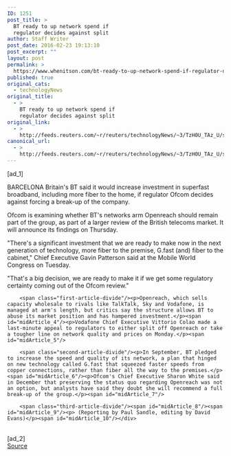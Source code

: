```yaml
---
ID: 1251
post_title: >
  BT ready to up network spend if
  regulator decides against split
author: Staff Writer
post_date: 2016-02-23 19:13:10
post_excerpt: ""
layout: post
permalink: >
  https://www.whenitson.com/bt-ready-to-up-network-spend-if-regulator-decides-against-split/
published: true
original_cats:
  - technologyNews
original_title:
  - >
    BT ready to up network spend if
    regulator decides against split
original_link:
  - >
    http://feeds.reuters.com/~r/reuters/technologyNews/~3/TzH0U_TAz_U/story01.htm
canonical_url:
  - >
    http://feeds.reuters.com/~r/reuters/technologyNews/~3/TzH0U_TAz_U/story01.htm
---
```

 [ad_1]
<br><div id="articleText">
<span id="midArticle_start"/>

<span class="focusParagraph" readability="5"><p><span class="articleLocation">BARCELONA</span> Britain's BT said it would increase investment in superfast broadband, including more fiber to the home, if regulator Ofcom decides against forcing a break-up of the company.</p></span><span id="midArticle_0"/><p>Ofcom is examining whether BT's networks arm Openreach should remain part of the group, as part of a larger review of the British telecoms market. It will announce its findings on Thursday.</p><span id="midArticle_1"/><p>"There's a significant investment that we are ready to make now in the next generation of technology, more fiber to the premise, G.fast (and) fiber to the cabinet," Chief Executive Gavin Patterson said at the Mobile World Congress on Tuesday. </p><span id="midArticle_2"/><p>"That's a big decision, we are ready to make it if we get some regulatory certainty coming out of the Ofcom review."</p><span id="midArticle_3"/>
        
        <span class="first-article-divide"/><p>Openreach, which sells capacity wholesale to rivals like TalkTalk, Sky and Vodafone, is managed at arm's length, but critics say the structure allows BT to abuse its market position and has hampered investment.</p><span id="midArticle_4"/><p>Vodafone Chief Executive Vittorio Colao made a last-minute appeal to regulators to either split off Openreach or take a tougher line on network quality and prices on Monday.</p><span id="midArticle_5"/>
        
        <span class="second-article-divide"/><p>In September, BT pledged to increase the speed and quality of its network, a plan that hinged on new technology called G.fast that squeezed faster speeds from copper connections, rather than fiber all the way to the premises.</p><span id="midArticle_6"/><p>Ofcom's Chief Executive Sharon White said in December that preserving the status quo regarding Openreach was not an option, but analysts have said they doubt she will recommend a full break-up of the group.</p><span id="midArticle_7"/>
        
        <span class="third-article-divide"/><span id="midArticle_8"/><span id="midArticle_9"/><p> (Reporting by Paul Sandle, editing by David Evans)</p><span id="midArticle_10"/></div>
<br>[ad_2]
<br><a href="http://feeds.reuters.com/~r/reuters/technologyNews/~3/TzH0U_TAz_U/story01.htm">Source </a>
